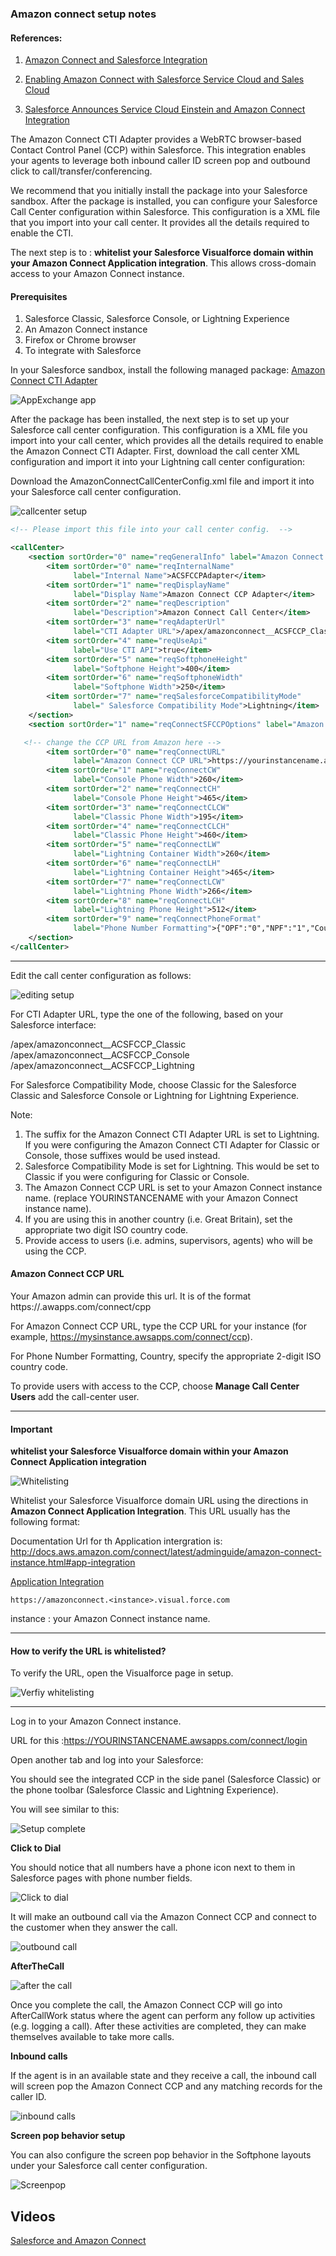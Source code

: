 ### Amazon connect setup notes

#### References:

1. [Amazon Connect and Salesforce Integration ](http://docs.aws.amazon.com/connect/latest/adminguide/salesforce-integration.html)

2. [Enabling Amazon Connect with Salesforce Service Cloud and Sales Cloud](https://aws.amazon.com/blogs/apn/enabling-amazon-connect-with-salesforce-service-and-sales-cloud/)

3. [Salesforce Announces Service Cloud Einstein and Amazon Connect Integration](https://www.salesforce.com/company/news-press/press-releases/2017/03/170328-3.jsp)

The Amazon Connect CTI Adapter provides a WebRTC browser-based Contact Control Panel (CCP) within Salesforce. This integration enables your agents to leverage both inbound caller ID screen pop and outbound click to call/transfer/conferencing.

We recommend that you initially install the package into your Salesforce sandbox. After the package is installed, you can configure your Salesforce Call Center configuration within Salesforce. This configuration is a XML file that you import into your call center. It provides all the details required to enable the CTI.

The next step is to :
**whitelist your Salesforce Visualforce domain within your Amazon Connect Application integration**. This allows cross-domain access to your Amazon Connect instance.
 
#### Prerequisites

1. Salesforce Classic, Salesforce Console, or Lightning Experience
2. An Amazon Connect instance
3. Firefox or Chrome browser
4. To integrate with Salesforce

In your Salesforce sandbox, install the following managed package: 
[Amazon Connect CTI Adapter](https://appexchange.salesforce.com/listingDetail?listingId=a0N3A00000EJH4yUAH)

![AppExchange app](https://d2908q01vomqb2.cloudfront.net/77de68daecd823babbb58edb1c8e14d7106e83bb/2017/09/06/Connect2.png)


After the package has been installed, the next step is to set up your Salesforce call center configuration. This configuration is a XML file you import into your call center, which provides all the details required to enable the Amazon Connect CTI Adapter. First, download the call center XML configuration and import it into your Lightning call center configuration:



Download the AmazonConnectCallCenterConfig.xml file and import it into your Salesforce call center configuration.

![callcenter setup](https://d2908q01vomqb2.cloudfront.net/77de68daecd823babbb58edb1c8e14d7106e83bb/2017/09/06/Connect3.png)


```xml
<!-- Please import this file into your call center config.  -->

<callCenter>
    <section sortOrder="0" name="reqGeneralInfo" label="Amazon Connect Salesforce CCP Adapter">
        <item sortOrder="0" name="reqInternalName"
              label="Internal Name">ACSFCCPAdapter</item>
        <item sortOrder="1" name="reqDisplayName"
              label="Display Name">Amazon Connect CCP Adapter</item>
        <item sortOrder="2" name="reqDescription"
              label="Description">Amazon Connect Call Center</item>
        <item sortOrder="3" name="reqAdapterUrl"
              label="CTI Adapter URL">/apex/amazonconnect__ACSFCCP_Classic</item>
        <item sortOrder="4" name="reqUseApi"
              label="Use CTI API">true</item>
        <item sortOrder="5" name="reqSoftphoneHeight"
              label="Softphone Height">400</item>
        <item sortOrder="6" name="reqSoftphoneWidth"
              label="Softphone Width">250</item>
        <item sortOrder="7" name="reqSalesforceCompatibilityMode"
              label=" Salesforce Compatibility Mode">Lightning</item>
    </section>
    <section sortOrder="1" name="reqConnectSFCCPOptions" label="Amazon Connect Information">

   <!-- change the CCP URL from Amazon here -->
        <item sortOrder="0" name="reqConnectURL"
              label="Amazon Connect CCP URL">https://yourinstancename.awsapps.com/connect/ccp</item>
        <item sortOrder="1" name="reqConnectCW"
              label="Console Phone Width">260</item>
        <item sortOrder="2" name="reqConnectCH"
              label="Console Phone Height">465</item>
        <item sortOrder="3" name="reqConnectCLCW"
              label="Classic Phone Width">195</item>
        <item sortOrder="4" name="reqConnectCLCH"
              label="Classic Phone Height">460</item>
        <item sortOrder="5" name="reqConnectLW"
              label="Lightning Container Width">260</item>
        <item sortOrder="6" name="reqConnectLH"
              label="Lightning Container Height">465</item>
        <item sortOrder="7" name="reqConnectLCW"
              label="Lightning Phone Width">266</item>
        <item sortOrder="8" name="reqConnectLCH"
              label="Lightning Phone Height">512</item>
        <item sortOrder="9" name="reqConnectPhoneFormat"
              label="Phone Number Formatting">{"OPF":"0","NPF":"1","Country":"US","NF":"International_plaintext","TNF":"(555) 123-4567"}</item>
    </section>
</callCenter>
```

------
Edit the call center configuration as follows:

![editing setup](https://d2908q01vomqb2.cloudfront.net/77de68daecd823babbb58edb1c8e14d7106e83bb/2017/09/06/Connect4.png)




For CTI Adapter URL, type the one of the following, based on your Salesforce interface:

/apex/amazonconnect__ACSFCCP_Classic
/apex/amazonconnect__ACSFCCP_Console
/apex/amazonconnect__ACSFCCP_Lightning


For Salesforce Compatibility Mode, choose Classic for the Salesforce Classic and Salesforce Console or Lightning for Lightning Experience.


Note:

1. The suffix for the Amazon Connect CTI Adapter URL is set to Lightning. If you were configuring the Amazon Connect CTI Adapter for Classic or Console, those suffixes would be used instead.
2. Salesforce Compatibility Mode is set for Lightning. This would be set to Classic if you were configuring for Classic or Console.
3. The Amazon Connect CCP URL is set to your Amazon Connect instance name. (replace YOURINSTANCENAME with your Amazon Connect instance name).
4. If you are using this in another country (i.e. Great Britain), set the appropriate two digit ISO country code.
5. Provide access to users (i.e. admins, supervisors, agents) who will be using the CCP.


#### Amazon Connect CCP URL

Your Amazon admin can provide this url. It is of the format https://<instance>.awapps.com/connect/cpp

For Amazon Connect CCP URL, type the CCP URL for your instance (for example, https://mysinstance.awsapps.com/connect/ccp).


For Phone Number Formatting, Country, specify the appropriate 2-digit ISO country code.

To provide users with access to the CCP, choose **Manage Call Center Users** add the call-center user.


------


#### Important 


**whitelist your Salesforce Visualforce domain within your Amazon Connect Application integration**

![Whitelisting](https://d2908q01vomqb2.cloudfront.net/77de68daecd823babbb58edb1c8e14d7106e83bb/2017/09/06/Connect5.png)

Whitelist your Salesforce Visualforce domain URL using the directions in **Amazon Connect Application Integration**. This URL usually has the following format:

Documentation Url for th Application intergration is: http://docs.aws.amazon.com/connect/latest/adminguide/amazon-connect-instance.html#app-integration

[Application Integration](http://docs.aws.amazon.com/connect/latest/adminguide/amazon-connect-instance.html#app-integration)

```https://amazonconnect.<instance>.visual.force.com```

instance : your Amazon Connect instance name.

------

#### How to verify the URL is whitelisted?

To verify the URL, open the Visualforce page in setup.

![Verfiy whitelisting](https://d2908q01vomqb2.cloudfront.net/77de68daecd823babbb58edb1c8e14d7106e83bb/2017/09/06/Connect6.png)


-----


Log in to your Amazon Connect instance.

URL for this :https://YOURINSTANCENAME.awsapps.com/connect/login

Open another tab and log into your Salesforce:

You should see the integrated CCP in the side panel (Salesforce Classic) or the phone toolbar (Salesforce Classic and Lightning Experience).

You will see similar to this:

![Setup complete](https://d2908q01vomqb2.cloudfront.net/77de68daecd823babbb58edb1c8e14d7106e83bb/2017/09/06/Connect7.png)

**Click to Dial**

You should notice that all numbers have a phone icon next to them in Salesforce pages with phone number fields.

![Click to dial](https://d2908q01vomqb2.cloudfront.net/77de68daecd823babbb58edb1c8e14d7106e83bb/2017/09/06/Connect8.png)

It will make an outbound call via the Amazon Connect CCP and connect to the customer when they answer the call.


![outbound call](https://d2908q01vomqb2.cloudfront.net/77de68daecd823babbb58edb1c8e14d7106e83bb/2017/09/06/Connect9.png)

**AfterTheCall**

![after the call](https://d2908q01vomqb2.cloudfront.net/77de68daecd823babbb58edb1c8e14d7106e83bb/2017/09/06/Connect10.png)


Once you complete the call, the Amazon Connect CCP will go into AfterCallWork status where the agent can perform any follow up activities (e.g. logging a call). After these activities are completed, they can make themselves available to take more calls.



**Inbound calls**

If the agent is in an available state and they receive a call, the inbound call will screen pop the Amazon Connect CCP and any matching records for the caller ID.

![inbound calls](https://d2908q01vomqb2.cloudfront.net/77de68daecd823babbb58edb1c8e14d7106e83bb/2017/09/06/Connect11.png)


**Screen pop behavior setup**

You can also configure the screen pop behavior in the Softphone layouts under your Salesforce call center configuration.


![Screenpop](https://d2908q01vomqb2.cloudfront.net/77de68daecd823babbb58edb1c8e14d7106e83bb/2017/09/06/Connect12.png)

## Videos
[Salesforce and Amazon Connect](https://pages.awscloud.com/apn-tv-this-is-my-architecture-ep-050.html)






